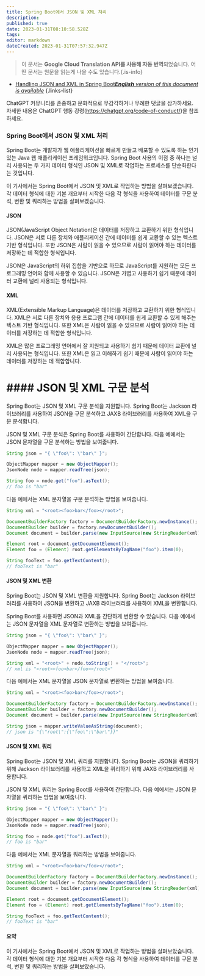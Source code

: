 ```yaml
---
title: Spring Boot에서 JSON 및 XML 처리
description: 
published: true
date: 2023-01-31T08:10:58.528Z
tags: 
editor: markdown
dateCreated: 2023-01-31T07:57:32.947Z
---
```


> 이 문서는 **Google Cloud Translation API를 사용해 자동 번역**되었습니다.
어떤 문서는 원문을 읽는게 나을 수도 있습니다.{.is-info}
- [Handling JSON and XML in Spring Boot***English** version of this document is available*](/en/Knowledge-base/Spring-Boot/handling-json-and-xml-in-spring-boot)
{.links-list}
 

ChatGPT 커뮤니티를 존중하고 문화적으로 무감각하거나 무례한 댓글을 삼가하세요. 자세한 내용은 ChatGPT 행동 강령(https://chatgpt.org/code-of-conduct/)을 참조하세요.

### Spring Boot에서 JSON 및 XML 처리

Spring Boot는 개발자가 웹 애플리케이션을 빠르게 만들고 배포할 수 있도록 하는 인기 있는 Java 웹 애플리케이션 프레임워크입니다. Spring Boot 사용의 이점 중 하나는 널리 사용되는 두 가지 데이터 형식인 JSON 및 XML로 작업하는 프로세스를 단순화한다는 것입니다.

이 기사에서는 Spring Boot에서 JSON 및 XML로 작업하는 방법을 살펴보겠습니다. 각 데이터 형식에 대한 기본 개요부터 시작한 다음 각 형식을 사용하여 데이터를 구문 분석, 변환 및 쿼리하는 방법을 살펴보겠습니다.

#### JSON

JSON(JavaScript Object Notation)은 데이터를 저장하고 교환하기 위한 형식입니다. JSON은 서로 다른 장치와 애플리케이션 간에 데이터를 쉽게 교환할 수 있는 텍스트 기반 형식입니다. 또한 JSON은 사람이 읽을 수 있으므로 사람이 읽어야 하는 데이터를 저장하는 데 적합한 형식입니다.

JSON은 JavaScript의 하위 집합을 기반으로 하므로 JavaScript를 지원하는 모든 프로그래밍 언어와 함께 사용할 수 있습니다. JSON은 가볍고 사용하기 쉽기 때문에 데이터 교환에 널리 사용되는 형식입니다.

#### XML

XML(Extensible Markup Language)은 데이터를 저장하고 교환하기 위한 형식입니다. XML은 서로 다른 장치와 응용 프로그램 간에 데이터를 쉽게 교환할 수 있게 해주는 텍스트 기반 형식입니다. 또한 XML은 사람이 읽을 수 있으므로 사람이 읽어야 하는 데이터를 저장하는 데 적합한 형식입니다.

XML은 많은 프로그래밍 언어에서 잘 지원되고 사용하기 쉽기 때문에 데이터 교환에 널리 사용되는 형식입니다. 또한 XML은 읽고 이해하기 쉽기 때문에 사람이 읽어야 하는 데이터를 저장하는 데 적합합니다.

# #### JSON 및 XML 구문 분석

Spring Boot는 JSON 및 XML 구문 분석을 지원합니다. Spring Boot는 Jackson 라이브러리를 사용하여 JSON을 구문 분석하고 JAXB 라이브러리를 사용하여 XML을 구문 분석합니다.

JSON 및 XML 구문 분석은 Spring Boot를 사용하여 간단합니다. 다음 예에서는 JSON 문자열을 구문 분석하는 방법을 보여줍니다.

```java
String json = "{ \"foo\": \"bar\" }";

ObjectMapper mapper = new ObjectMapper();
JsonNode node = mapper.readTree(json);

String foo = node.get("foo").asText();
// foo is "bar"
```

다음 예에서는 XML 문자열을 구문 분석하는 방법을 보여줍니다.

```java
String xml = "<root><foo>bar</foo></root>";

DocumentBuilderFactory factory = DocumentBuilderFactory.newInstance();
DocumentBuilder builder = factory.newDocumentBuilder();
Document document = builder.parse(new InputSource(new StringReader(xml)));

Element root = document.getDocumentElement();
Element foo = (Element) root.getElementsByTagName("foo").item(0);

String fooText = foo.getTextContent();
// fooText is "bar"
```

#### JSON 및 XML 변환

Spring Boot는 JSON 및 XML 변환을 지원합니다. Spring Boot는 Jackson 라이브러리를 사용하여 JSON을 변환하고 JAXB 라이브러리를 사용하여 XML을 변환합니다.

Spring Boot를 사용하면 JSON과 XML을 간단하게 변환할 수 있습니다. 다음 예에서는 JSON 문자열을 XML 문자열로 변환하는 방법을 보여줍니다.

```java
String json = "{ \"foo\": \"bar\" }";

ObjectMapper mapper = new ObjectMapper();
JsonNode node = mapper.readTree(json);

String xml = "<root>" + node.toString() + "</root>";
// xml is "<root><foo>bar</foo></root>"
```

다음 예에서는 XML 문자열을 JSON 문자열로 변환하는 방법을 보여줍니다.

```java
String xml = "<root><foo>bar</foo></root>";

DocumentBuilderFactory factory = DocumentBuilderFactory.newInstance();
DocumentBuilder builder = factory.newDocumentBuilder();
Document document = builder.parse(new InputSource(new StringReader(xml)));

String json = mapper.writeValueAsString(document);
// json is "{\"root\":{\"foo\":\"bar\"}}"
```

#### JSON 및 XML 쿼리

Spring Boot는 JSON 및 XML 쿼리를 지원합니다. Spring Boot는 JSON을 쿼리하기 위해 Jackson 라이브러리를 사용하고 XML을 쿼리하기 위해 JAXB 라이브러리를 사용합니다.

JSON 및 XML 쿼리는 Spring Boot를 사용하여 간단합니다. 다음 예에서는 JSON 문자열을 쿼리하는 방법을 보여줍니다.

```java
String json = "{ \"foo\": \"bar\" }";

ObjectMapper mapper = new ObjectMapper();
JsonNode node = mapper.readTree(json);

String foo = node.get("foo").asText();
// foo is "bar"
```

다음 예에서는 XML 문자열을 쿼리하는 방법을 보여줍니다.

```java
String xml = "<root><foo>bar</foo></root>";

DocumentBuilderFactory factory = DocumentBuilderFactory.newInstance();
DocumentBuilder builder = factory.newDocumentBuilder();
Document document = builder.parse(new InputSource(new StringReader(xml)));

Element root = document.getDocumentElement();
Element foo = (Element) root.getElementsByTagName("foo").item(0);

String fooText = foo.getTextContent();
// fooText is "bar"
```

#### 요약

이 기사에서는 Spring Boot에서 JSON 및 XML로 작업하는 방법을 살펴보았습니다. 각 데이터 형식에 대한 기본 개요부터 시작한 다음 각 형식을 사용하여 데이터를 구문 분석, 변환 및 쿼리하는 방법을 살펴보았습니다.